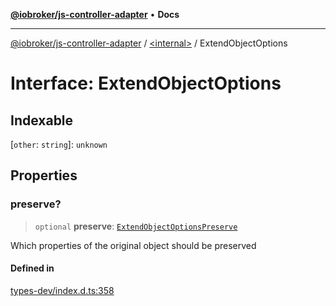 [**@iobroker/js-controller-adapter**](../../README.md) • **Docs**

***

[@iobroker/js-controller-adapter](../../globals.md) / [\<internal\>](../README.md) / ExtendObjectOptions

# Interface: ExtendObjectOptions

## Indexable

 \[`other`: `string`\]: `unknown`

## Properties

### preserve?

> `optional` **preserve**: [`ExtendObjectOptionsPreserve`](ExtendObjectOptionsPreserve.md)

Which properties of the original object should be preserved

#### Defined in

[types-dev/index.d.ts:358](https://github.com/ioBroker/ioBroker.js-controller/blob/6c3a3884e29c4b6f03de102d699f9813dd546c7d/packages/types-dev/index.d.ts#L358)

